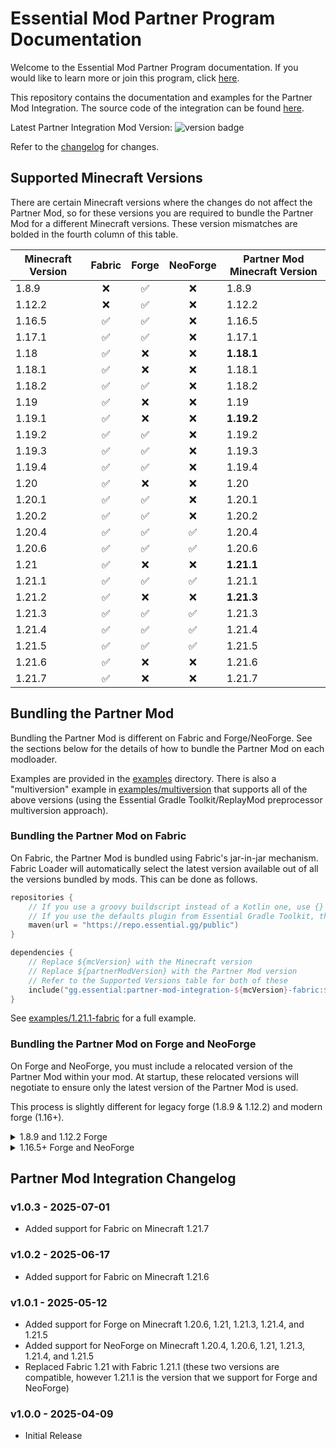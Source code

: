# Essential Mod Partner Program Documentation

Welcome to the Essential Mod Partner Program documentation. If you would like to learn more or join this program,
click [here](https://essential.gg/wiki/supporting-mod-creators).

This repository contains the documentation and examples for the Partner Mod Integration. The source code of the
integration can be found [here](https://github.com/EssentialGG/PartnerModIntegration).

Latest Partner Integration Mod Version:
<img alt="version badge" src="https://img.shields.io/maven-metadata/v?metadataUrl=https%3A%2F%2Frepo.essential.gg%2Fpublic%2Fgg%2Fessential%2Fpartner-mod-integration-1.12.2-forge%2Fmaven-metadata.xml">

Refer to the [changelog](#ad-mod-changelog) for changes.

## Supported Minecraft Versions

There are certain Minecraft versions where the changes do not affect the Partner Mod, so for these versions
you are required to bundle the Partner Mod for a different Minecraft versions. These version mismatches
are bolded in the fourth column of this table.

| Minecraft Version | Fabric | Forge | NeoForge | Partner Mod Minecraft Version |
|-------------------|:------:|:-----:|:--------:|-------------------------------|
| 1.8.9             |   ❌    |   ✅   |    ❌     | 1.8.9                         |
| 1.12.2            |   ❌    |   ✅   |    ❌     | 1.12.2                        |
| 1.16.5            |   ✅    |   ✅   |    ❌     | 1.16.5                        |
| 1.17.1            |   ✅    |   ✅   |    ❌     | 1.17.1                        |
| 1.18              |   ✅    |   ❌   |    ❌     | **1.18.1**                    |
| 1.18.1            |   ✅    |   ❌   |    ❌     | 1.18.1                        |
| 1.18.2            |   ✅    |   ✅   |    ❌     | 1.18.2                        |
| 1.19              |   ✅    |   ❌   |    ❌     | 1.19                          |
| 1.19.1            |   ✅    |   ❌   |    ❌     | **1.19.2**                    |
| 1.19.2            |   ✅    |   ✅   |    ❌     | 1.19.2                        |
| 1.19.3            |   ✅    |   ✅   |    ❌     | 1.19.3                        |
| 1.19.4            |   ✅    |   ✅   |    ❌     | 1.19.4                        |
| 1.20              |   ✅    |   ❌   |    ❌     | 1.20                          |
| 1.20.1            |   ✅    |   ✅   |    ❌     | 1.20.1                        |
| 1.20.2            |   ✅    |   ✅   |    ❌     | 1.20.2                        |
| 1.20.4            |   ✅    |   ✅   |    ✅     | 1.20.4                        |
| 1.20.6            |   ✅    |   ✅   |    ✅     | 1.20.6                        |
| 1.21              |   ✅    |   ❌   |    ❌     | **1.21.1**                    |
| 1.21.1            |   ✅    |   ✅   |    ✅     | 1.21.1                        |
| 1.21.2            |   ✅    |   ❌   |    ❌     | **1.21.3**                    |
| 1.21.3            |   ✅    |   ✅   |    ✅     | 1.21.3                        |
| 1.21.4            |   ✅    |   ✅   |    ✅     | 1.21.4                        |
| 1.21.5            |   ✅    |   ✅   |    ✅     | 1.21.5                        |
| 1.21.6            |   ✅    |   ❌   |    ❌     | 1.21.6                        |
| 1.21.7            |   ✅    |   ❌   |    ❌     | 1.21.7                        |

## Bundling the Partner Mod

Bundling the Partner Mod is different on Fabric and Forge/NeoForge. See the sections below
for the details of how to bundle the Partner Mod on each modloader.

Examples are provided in the [examples](examples) directory. There is also a "multiversion" example
in [examples/multiversion](examples/multiversion) that supports all of the above versions
(using the Essential Gradle Toolkit/ReplayMod preprocessor multiversion approach).

### Bundling the Partner Mod on Fabric

On Fabric, the Partner Mod is bundled using Fabric's jar-in-jar mechanism. Fabric Loader will automatically select
the latest version available out of all the versions bundled by mods. This can be done as follows.

```kotlin
repositories {
    // If you use a groovy buildscript instead of a Kotlin one, use {} instead of ().
    // If you use the defaults plugin from Essential Gradle Toolkit, the repository is likely already added.
    maven(url = "https://repo.essential.gg/public")
}

dependencies {
    // Replace ${mcVersion} with the Minecraft version
    // Replace ${partnerModVersion} with the Partner Mod version
    // Refer to the Supported Versions table for both of these
    include("gg.essential:partner-mod-integration-${mcVersion}-fabric:${partnerModVersion}")
}
```

See [examples/1.21.1-fabric](examples/1.21.1-fabric) for a full example.

### Bundling the Partner Mod on Forge and NeoForge

On Forge and NeoForge, you must include a relocated version of the Partner Mod within your mod. At startup, these relocated versions
will negotiate to ensure only the latest version of the Partner Mod is used.

This process is slightly different for legacy forge (1.8.9 & 1.12.2) and modern forge (1.16+).

<details>
<summary>1.8.9 and 1.12.2 Forge</summary>

An example using the Kotlin buildscript can be found in [examples/1.12.2-forge](examples/1.12.2-forge)
and an example using the Groovy buildscript can be found in [examples/1.8.9-forge](examples/1.8.9-forge).

The following highlights the important sections (using the Kotlin buildscript, if using the Groovy buildscript
refer to the respective example).

```kotlin
plugins {
    // Load the shadow plugin.
    // We don't need to apply it since we don't want the default shadowJar task.
    id("com.gradleup.shadow") version "8.3.5" apply false
}

repositories {
    // If you use a groovy buildscript instead of a Kotlin one, use {} instead of ().
    // If you use the defaults plugin from Essential Gradle Toolkit, the repository is likely already added.
    maven(url = "https://repo.essential.gg/public")
}

// Replace this with a package within your mod package
val essentialPartnerModPackage = "com.example.mod.essentialpartnermod"

tasks.jar {
    manifest.attributes(
        // The main entry point of the Essential Partner mod is its core mod:
        "FMLCorePlugin" to "$essentialPartnerModPackage.asm.EssentialPartnerCoreMod",
        // If your mod already has its own core mod, you can have the Essential Partner core mod chain-load it:
        "EssentialPartnerCoreModDelegate" to "com.example.mod.asm.ExampleModCoreMod",
        // In any case, you'll likely also want to instruct Forge to load your regular mod, otherwise it'll only
        // load the core mod:
        "FMLCorePluginContainsFMLMod" to "Yes",
    )
}

// Replace ${mcVersion} with the Minecraft version
// Replace ${partnerModVersion} with the Partner Mod version
// Refer to the Supported Versions table for both of these
val essentialPartnerModDep = "gg.essential:partner-mod-integration-${mvVersion}-forge:${partnerModVersion}"

// Relocate Essential Ad into your mod's package
val relocatedEssentialPartnerModJar by tasks.registering(com.github.jengelman.gradle.plugins.shadow.tasks.ShadowJar::class) {
    destinationDirectory.set(layout.buildDirectory.dir("devlibs"))
    archiveFileName.set("essentialpartner.jar")
    inputs.property("essentialPartnerModPackage", essentialPartnerModPackage)
    val configuration = project.configurations.detachedConfiguration(project.dependencies.create(essentialPartnerModDep))
    dependsOn(configuration)
    from({ configuration.map { zipTree(it) } })
    exclude("mcmod.info", "META-INF/mods.toml", "META-INF/neoforge.mods.toml", "pack.mcmeta", "gg/essential/partnermod/EssentialPartnerMod.class")
    relocate("gg.essential.partnermod", essentialPartnerModPackage)
    filesMatching("gg/essential/partnermod/mixins.json") {
        filter { it.replace("gg.essential.partnermod", essentialPartnerModPackage) }
    }
}

// Include the relocated classes into your jar
tasks.jar {
    from(relocatedEssentialPartnerModJar.map { it.archiveFile }.map { zipTree(it) })
}
```

</details>

<details>
<summary>1.16.5+ Forge and NeoForge</summary>

An example using the Kotlin buildscript can be found in [examples/1.20.4-forge](examples/1.20.4-forge)
and an example using the Groovy buildscript can be found in [examples/1.16.5-forge](examples/1.16.5-forge).

The following highlights the important sections (using the Kotlin buildscript, if using the Groovy buildscript
refer to the respective example).

```kotlin
// Apply the shadow plugin
plugins {
    // Load the shadow plugin.
    // We don't need to apply it since we don't want the default shadowJar task.
    id("com.gradleup.shadow") version "8.3.5" apply false
}

repositories {
    // If you use a groovy buildscript instead of a Kotlin one, use {} instead of ().
    // If you use the defaults plugin from Essential Gradle Toolkit, the repository is likely already added.
    maven(url = "https://repo.essential.gg/public")
}

// Replace this with a package within your mod package
val essentialPartnerModPackage = "com.example.mod.essentialpartnermod"

tasks.jar {
    manifest.attributes(
        // The main entry point of the Essential Partner mod are its mixins.
        // Note that you may have to re-declare your own mixin configs here too depending on your build system.
        "MixinConfigs" to "${essentialPartnerModPackage.replace(".", "/")}/mixins.json,mixins.examplemod.json",
    )
}

// Replace ${mcVersion} with the Minecraft version
// Replace ${partnerModVersion} with the Partner Mod version
// Replace ${platform} with "forge" for Forge and "neoforge" for NeoForge 
// Refer to the Supported Versions table for both of these
val essentialPartnerModDep = "gg.essential:partner-mod-integration-${mcVersion}-${platform}:${partnerModVersion}"

// Relocate Essential Ad into your mod's package
val relocatedEssentialPartnerModJar by tasks.registering(com.github.jengelman.gradle.plugins.shadow.tasks.ShadowJar::class) {
    destinationDirectory.set(layout.buildDirectory.dir("devlibs"))
    archiveFileName.set("essentialpartner.jar")
    inputs.property("essentialPartnerModPackage", essentialPartnerModPackage)
    val configuration = project.configurations.detachedConfiguration(project.dependencies.create(essentialPartnerModDep))
    dependsOn(configuration)
    from({ configuration.map { zipTree(it) } })
    exclude("mcmod.info", "META-INF/mods.toml", "META-INF/neoforge.mods.toml", "pack.mcmeta", "gg/essential/partnermod/EssentialPartnerMod.class")
    relocate("gg.essential.partnermod", essentialPartnerModPackage)
    filesMatching("gg/essential/partnermod/mixins.json") {
        filter { it.replace("gg.essential.partnermod", essentialPartnerModPackage) }
    }
}

// Include the relocated classes into your jar
tasks.jar {
    from(relocatedEssentialPartnerModJar.map { it.archiveFile }.map { zipTree(it) })
}
```

</details>

## Partner Mod Integration Changelog

### v1.0.3 - 2025-07-01
- Added support for Fabric on Minecraft 1.21.7

### v1.0.2 - 2025-06-17
- Added support for Fabric on Minecraft 1.21.6

### v1.0.1 - 2025-05-12
- Added support for Forge on Minecraft 1.20.6, 1.21, 1.21.3, 1.21.4, and 1.21.5
- Added support for NeoForge on Minecraft 1.20.4, 1.20.6, 1.21, 1.21.3, 1.21.4, and 1.21.5
- Replaced Fabric 1.21 with Fabric 1.21.1 (these two versions are compatible, however 1.21.1 is
the version that we support for Forge and NeoForge)

### v1.0.0 - 2025-04-09
- Initial Release
